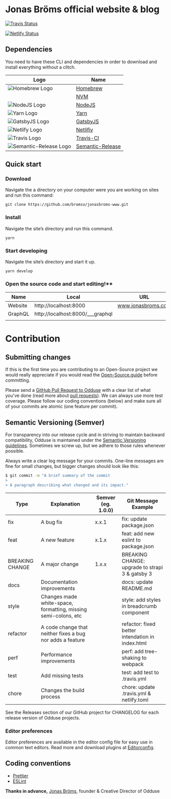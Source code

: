 # Jonas Bröms official website & blog

[![Travis Status](https://travis-ci.org/bromso/jonasbroms-www.svg?branch=master)](https://travis-ci.org/bromso/jonasbroms-www)

[![Netlify Status](https://api.netlify.com/api/v1/badges/5efcaa74-8921-43b1-84d3-a5b28d61476b/deploy-status)](https://app.netlify.com/sites/jonasbroms/deploys)

## Dependencies
You need to have these CLI and dependencies in order to download and install everything without a clitch.

| Logo                                                                  | Name                                    |
|-----------------------------------------------------------------------|-----------------------------------------|
| ![Homebrew Logo](https://brew.sh/assets/img/homebrew-256x256.png)     | [Homebrew](https://brew.sh/)            |
|                                                                       | [NVM](https://github.com/nvm-sh/nvm)    |
| ![NodeJS Logo](https://cdn.svgporn.com/logos/nodejs-icon.svg)         | [NodeJS](https://nodejs.org/)           |
| ![Yarn Logo](https://cdn.svgporn.com/logos/yarn.svg)                  | [Yarn](https://yarnpkg.com/)            |
| ![GatsbyJS Logo](https://cdn.svgporn.com/logos/gatsby.svg)            | [GatsbyJS](https://www.gatsbyjs.org/)   |
| ![Netlify Logo](https://cdn.svgporn.com/logos/netlify.svg)            | [Netlifiy](https://www.netlify.com/)    |
| ![Travis Logo](https://cdn.svgporn.com/logos/travis-ci.svg)           | [Travis-CI](https://travis-ci.org/)                      |
| ![Semantic-Release Logo](https://blobscdn.gitbook.com/v0/b/gitbook-28427.appspot.com/o/spaces%2F-LGsE7zdvzHI5cG-XV6p%2Favatar.png?generation=1531025611396529&alt=media)                                            | [Semantic-Release](https://semantic-release.gitbook.io/) |

## Quick start

### Download
Navigate the a directory on your computer were you are working on sites and run this command:
```shell
git clone https://github.com/bromso/jonasbroms-www.git
```

### Install
Navigate the site’s directory and run this command.
```shell
yarn
```

### Start developing
Navigate the site’s directory and start it up.
```shell
yarn develop
```

### Open the source code and start editing!**

| Name      | Local                            | URL                |
|-----------|----------------------------------|--------------------|
| Website   | http://localhost:8000            | www.jonasbroms.com |
| GraphQL   | http://localhost:8000/___graphql |                    |
|           |                                  |                    |

# Contribution

## Submitting changes

If this is the first time you are contributing to an Open-Source project we would really appreciate if you would read the [Open-Source.guide](https://opensource.guide/) before committing.

Please send a [GitHub Pull Request to Odduse](https://github.com/bromso/jonasbroms-www/pull/new/master) with a clear list of what you've done (read more about [pull requests](http://help.github.com/pull-requests/)). We can always use more test coverage. Please follow our coding conventions (below) and make sure all of your commits are atomic (one feature per commit).

## Semantic Versioning (Semver)

For transparency into our release cycle and in striving to maintain backward compatibility, Odduse is maintained under the [Semantic Versioning guidelines](https://semver.org). Sometimes we screw up, but we adhere to those rules whenever possible.

Always write a clear log message for your commits. One-line messages are fine for small changes, but bigger changes should look like this:

```sh
$ git commit -m "A brief summary of the commit
>
> A paragraph describing what changed and its impact."
```

| Type            | Explanation                                                    | Semver (eg. 1.0.0) | Git Message Example                              |
|-----------------|----------------------------------------------------------------|--------------------|--------------------------------------------------|  
| fix             | A bug fix                                                      | x.x.1              | fix: update package.json                         |
| feat            | A new feature                                                  | x.1.x              | feat: add new eslint to package.json             |
| BREAKING CHANGE | A major change                                                 | 1.x.x              | BREAKING CHANGE: upgrade to strapi 3 & gatsby 3  |
| docs            | Documentation improvements                                     |                    | docs: update README.md                           |
| style           | Changes made white-space, formatting, missing semi-colons, etc |                    | style: add styles in breadcrumb component        |
| refactor        | A code change that neither fixes a bug nor adds a feature      |                    | refactor: fixed better intendation in index.html |
| perf            | Performance improvements                                       |                    | perf: add tree-shaking to webpack                |
| test            | Add missing tests                                              |                    | test: add test to .travis.yml                    |
| chore           | Changes the build process                                      |                    | chore: update .travis.yml & netlify.toml         |


See the Releases section of our GitHub project for CHANGELOG for each release version of Odduse projects.

### Editor preferences

Editor preferences are available in the editor config file for easy use in common text editors. Read more and download plugins at [Editorconfig](https://editorconfig.org/).


## Coding conventions

- [Prettier](https://prettier.io/)
- [ESLint](https://eslint.org/)

**Thanks in advance,**
[Jonas Bröms](https://twitter.com/jonasbroms), founder & Creative Director of Odduse
